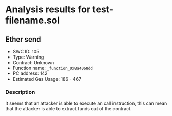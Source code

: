 # Analysis results for test-filename.sol

## Ether send
- SWC ID: 105
- Type: Warning
- Contract: Unknown
- Function name: `_function_0x8a4068dd`
- PC address: 142
- Estimated Gas Usage: 186 - 467

### Description

It seems that an attacker is able to execute an call instruction, this can mean that the attacker is able to extract funds out of the contract.
